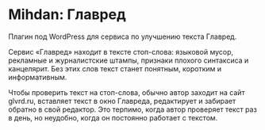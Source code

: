 # Mihdan: Главред
Плагин под WordPress для сервиса по улучшению текста Главред.

Сервис «Главред» находит в тексте стоп-слова: языковой мусор, рекламные и журналистские штампы, признаки плохого синтаксиса и канцелярит. Без этих слов текст станет понятным, коротким и информативным.

Чтобы проверить текст на стоп-слова, обычно автор заходит на сайт glvrd.ru, вставляет текст в окно Главреда, редактирует и забирает обратно в свой редактор. Это терпимо, когда автор проверяет текст раз в день, но неудобно, когда он постоянно работает с текстом.
